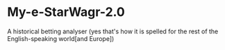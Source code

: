 # My-e-StarWagr-2.0
A historical betting analyser (yes that's how it is spelled for the rest of the English-speaking world[and Europe])
